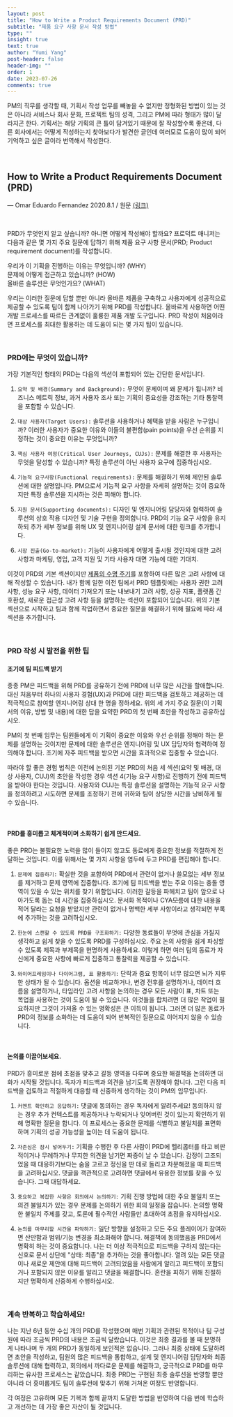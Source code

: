 ```yaml
---
layout: post
title: "How to Write a Product Requirements Document (PRD)"
subtitle: "제품 요구 사항 문서 작성 방법"
type: ""
insight: true
text: true
author: "Yumi Yang"
post-header: false
header-img: ""
order: 1
date: 2023-07-26
comments: true
---
```


PM의 직무를 생각할 때, 기획서 작성 업무를 빼놓을 수 없지만 정형화된 방법이 있는 것은 아니라 서비스나 회사 문화, 프로젝트 팀의 성격, 그리고 PM에 따라 형태가 많이 달라지곤 한다. 기획서는 해당 기획의 큰 틀이 담겨있기 때문에 잘 작성할수록 좋은데, 다른 회사에서는 어떻게 작성하는지 찾아보다가 발견한 글인데 여러모로 도움이 많이 되어 기억하고 싶은 글이라 번역해서 작성한다.

<br/>

## How to Write a Product Requirements Document (PRD) <br/>

— Omar Eduardo Fernandez
2020.8.1 / 원문 [(링크)](https://www.tryexponent.com/blog/how-to-write-a-prd)

<br/>

PRD가 무엇인지 알고 싶습니까? 아니면 어떻게 작성해야 할까요? 프로덕트 매니저는 다음과 같은 몇 가지 주요 질문에 답하기 위해 제품 요구 사항 문서(PRD; Product requirement document)를 작성합니다.

우리가 이 기획을 진행하는 이유는 무엇입니까? (WHY) <br/>
문제에 어떻게 접근하고 있습니까? (HOW) <br/>
올바른 솔루션은 무엇인가요? (WHAT) <br/>

우리는 이러한 질문에 답할 뿐만 아니라 올바른 제품을 구축하고 사용자에게 성공적으로 제공할 수 있도록 팀이 함께 나아가기 위해 PRD를 작성합니다. 올바르게 사용하면 어떤 개발 프로세스를 따르든 관계없이 훌륭한 제품 개발 도구입니다. PRD 작성이 처음이라면 프로세스를 최대한 활용하는 데 도움이 되는 몇 가지 팁이 있습니다.

<br/>

### PRD에는 무엇이 있습니까?

가장 기본적인 형태의 PRD는 다음의 섹션이 포함되어 있는 간단한 문서입니다.

1. `요약 및 배경(Summary and Background):` 무엇이 문제이며 왜 문제가 됩니까? 비즈니스 메트릭 정보, 과거 사용자 조사 또는 기획의 중요성을 강조하는 기타 통찰력을 포함할 수 있습니다.

2. `대상 사용자(Target Users):` 솔루션을 사용하거나 혜택을 받을 사람은 누구입니까? 이러한 사용자가 중요한 이유와 이들의 불편함(pain points)을 우선 순위를 지정하는 것이 중요한 이유는 무엇입니까?

3. `핵심 사용자 여정(Critical User Journeys, CUJs):` 문제를 해결한 후 사용자는 무엇을 달성할 수 있습니까? 특정 솔루션이 아닌 사용자 요구에 집중하십시오.

4. `기능적 요구사항(Functional requirements):` 문제를 해결하기 위해 제안된 솔루션에 대한 설명입니다. PM으로서 기능적 요구 사항을 자세히 설명하는 것이 중요하지만 특정 솔루션을 지시하는 것은 피해야 합니다.

5. `지원 문서(Supporting documents):` 디자인 및 엔지니어링 담당자와 협력하여 솔루션의 상호 작용 디자인 및 기술 구현을 정의합니다. PRD의 기능 요구 사항을 유지하되 추가 세부 정보를 위해 UX 및 엔지니어링 설계 문서에 대한 링크를 추가합니다.

6. `시장 진출(Go-to-market):` 기능이 사용자에게 어떻게 출시될 것인지에 대한 고려 사항과 마케팅, 영업, 고객 지원 및 기타 사용자 대면 기능에 대한 기대치.

이것이 PRD의 기본 섹션이지만 [제품의 수명 주기](https://blog.remesh.ai/4-ways-to-stretch-your-products-life-cycle?ref=exponent-blog.ghost.io)를 포함하여 다른 많은 고려 사항에 대해 작성할 수 있습니다. 내가 함께 일한 이전 팀에서 PRD 템플릿에는 사용자 권한 고려 사항, 성능 요구 사항, 데이터 가져오기 또는 내보내기 고려 사항, 성공 지표, 플랫폼 간 호환성, 새로운 접근성 고려 사항 등을 설명하는 섹션이 포함되어 있습니다. 위의 기본 섹션으로 시작하고 팀과 함께 작업하면서 중요한 질문을 해결하기 위해 필요에 따라 새 섹션을 추가합니다.

<br/>

### PRD 작성 시 발전을 위한 팁

#### 조기에 팀 피드백 받기

종종 PM은 피드백을 위해 PRD를 공유하기 전에 PRD에 너무 많은 시간을 할애합니다. 대신 처음부터 하나의 사용자 경험(UX)과 PRD에 대한 피드백을 검토하고 제공하는 데 적극적으로 참여할 엔지니어링 상대 한 명을 정하세요. 위의 세 가지 주요 질문(이 기획서의 이유, 방법 및 내용)에 대한 답을 요약한 PRD의 첫 번째 초안을 작성하고 공유하십시오.

PM의 첫 번째 임무는 팀원들에게 이 기획이 중요한 이유와 우선 순위를 정해야 하는 문제를 설명하는 것이지만 문제에 대한 솔루션은 엔지니어링 및 UX 담당자와 협력하여 정의해야 합니다. 조기에 자주 피드백을 받으면 시간을 효과적으로 집중할 수 있습니다.

따라야 할 좋은 경험 법칙은 이전에 논의된 기본 PRD의 처음 세 섹션(요약 및 배경, 대상 사용자, CUJ)의 초안을 작성한 경우 섹션 4(기능 요구 사항)로 진행하기 전에 피드백을 받아야 한다는 것입니다. 사용자와 CUJ는 특정 솔루션을 설명하는 기능적 요구 사항을 정의하려고 시도하면 문제를 조정하기 전에 귀하와 팀이 상당한 시간을 낭비하게 될 수 있습니다.

<br/>

#### PRD를 흥미롭고 체계적이며 소화하기 쉽게 만드세요.

좋은 PRD는 불필요한 노력을 많이 들이지 않고도 동료에게 중요한 정보를 적절하게 전달하는 것입니다. 이를 위해서는 몇 가지 사항을 염두에 두고 PRD를 편집해야 합니다.

1. `문제에 집중하기:` 확실한 것을 포함하여 PRD에서 관련이 없거나 쓸모없는 세부 정보를 제거하고 문제 영역에 집중합니다. 조기에 팀 피드백을 받는 주요 이유는 충돌 영역이 있을 수 있는 위치를 찾기 위함입니다. 이러한 갈등을 파헤치고 팀이 앞으로 나아가도록 돕는 데 시간을 집중하십시오. 문서화 목적이나 CYA~~모름~~에 대한 내용을 적어 달라는 요청을 받았지만 관련이 없거나 명백한 세부 사항이라고 생각되면 부록에 추가하는 것을 고려하십시오.

2. `한눈에 스캔할 수 있도록 PRD를 구조화하기:` 다양한 동료들이 무엇에 관심을 가질지 생각하고 쉽게 찾을 수 있도록 PRD를 구성하십시오. 주요 논의 사항을 쉽게 파싱할 수 있도록 제목과 부제목을 현명하게 사용하세요. 이렇게 하면 여러 팀의 동료가 자신에게 중요한 사항에 빠르게 집중하고 통찰력을 제공할 수 있습니다.

3. `와이어프레임이나 다이어그램, 표 활용하기:` 단락과 중요 항목이 너무 많으면 뇌가 지루한 상태가 될 수 있습니다. 옵션을 비교하거나, 변경 전후를 설명하거나, 데이터 흐름을 설명하거나, 타임라인 고려 사항을 논의하는 경우 모든 사람이 표, 차트 또는 목업을 사용하는 것이 도움이 될 수 있습니다. 이것들을 합치려면 더 많은 작업이 필요하지만 그것이 가져올 수 있는 명확성은 큰 이득이 됩니다. 그러면 더 많은 동료가 PRD의 정보를 소화하는 데 도움이 되어 반복적인 질문으로 이어지지 않을 수 있습니다.

<br/>

#### 논의를 이끌어보세요.

PRD가 흥미로운 점에 초점을 맞추고 갈등 영역을 다루며 중요한 해결책을 논의하면 대화가 시작될 것입니다. 독자가 피드백과 의견을 남기도록 권장해야 합니다. 그런 다음 피드백을 검토하고 적절하게 대응할 때 신중하게 생각하는 것이 PM의 임무입니다.

1. `커멘트 확인하고 응답하기:` 댓글에 동의하는 경우 독자에게 알려주세요! 동의하지 않는 경우 추가 컨텍스트를 제공하거나 누락되거나 잊어버린 것이 있는지 확인하기 위해 명확한 질문을 합니다. 이 프로세스는 중요한 문제를 식별하고 불일치를 표면화하며 기획의 성공 가능성을 높이는 데 도움이 됩니다.

2. `자존심은 잠시 넣어두기:` 기획을 수행한 후 다른 사람이 PRD에 헬리콥터를 타고 비판적이거나 무례하거나 무지한 의견을 남기면 짜증이 날 수 있습니다. 감정이 고조되었을 때 대응하기보다는 숨을 고르고 정신을 딴 데로 돌리고 차분해졌을 때 피드백을 고려하십시오. 댓글을 객관적으로 고려하면 댓글에서 유용한 정보를 찾을 수 있습니다. 그때 대답하세요.

3. `중요하고 복잡한 사항은 회의에서 논의하기:` 기획 진행 방법에 대한 주요 불일치 또는 의견 불일치가 있는 경우 문제를 논의하기 위한 회의 일정을 잡습니다. 논의할 명확한 불일치 주제를 갖고, 토론에 필수적인 사람들만 초대하여 초점을 유지하십시오.

4. `논의를 마무리할 시간을 파악하기:` 일단 방향을 설정하고 모든 주요 플레이어가 참여하면 산만함과 범위/기능 변경을 최소화해야 합니다. 해결책에 동의했음을 PRD에서 명확히 하는 것이 중요합니다. 나는 더 이상 적극적으로 피드백을 구하지 않는다는 신호로 문서 상단에 "상태: 최종"을 추가하는 것을 좋아합니다. 열려 있는 모든 댓글이나 새로운 제안에 대해 피드백이 고려되었음을 사람에게 알리고 피드백이 포함되거나 포함되지 않은 이유를 알리고 댓글을 해결합니다. 혼란을 피하기 위해 친절하지만 명확하게 신중하게 수행하십시오.

<br/>

### 계속 반복하고 학습하세요!

나는 지난 6년 동안 수십 개의 PRD를 작성했으며 매번 기획과 관련된 목적이나 팀 구성원에 따라 조금씩 PRD의 내용은 조금씩 달랐습니다. 이것은 최종 결과를 볼 때 분명하게 나타나며 두 개의 PRD가 동일하게 보인적은 없습니다. 그러나 최종 상태에 도달하려면 초안을 작성하고, 팀원의 많은 피드백을 통합하고, 설계 및 엔지니어링 담당자와 최종 솔루션에 대해 협력하고, 회의에서 까다로운 문제를 해결하고, 궁극적으로 PRD를 마무리하는 유사한 프로세스는 같았습니다. 최종 PRD는 구현된 최종 솔루션을 반영할 뿐만 아니라 더 흥미롭게도 팀이 솔루션에 맞추기 위해 거쳐온 여정도 반영합니다.

각 여정은 고유하며 모든 기복과 함께 끝까지 도달한 방법을 반영하여 다음 번에 학습하고 개선하는 데 가장 좋은 자산이 될 것입니다.

<br/>
